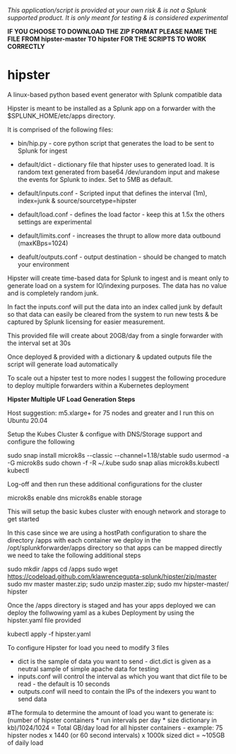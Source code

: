 *This application/script is provided at your own risk & is not a Splunk supported product. It is only meant for testing & is considered experimental*

**IF YOU CHOOSE TO DOWNLOAD THE ZIP FORMAT PLEASE NAME THE FILE FROM hipster-master TO hipster FOR THE SCRIPTS TO WORK CORRECTLY**

# hipster
A linux-based python based event generator with Splunk compatible data

Hipster is meant to be installed as a Splunk app on a forwarder with the $SPLUNK_HOME/etc/apps directory.

It is comprised of the following files:

- bin/hip.py - core python script that generates the load to be sent to Splunk for ingest

- default/dict - dictionary file that hipster uses to generated load. It is random text generated from base64 /dev/urandom input and makese the events for Splunk to index. Set to 5MB as default.

- default/inputs.conf - Scripted input that defines the interval (1m), index=junk & source/sourcetype=hipster

- default/load.conf - defines the load factor - keep this at 1.5x the others settings are experimental

- default/limits.conf - increases the thrupt to allow more data outbound (maxKBps=1024)

- deafult/outputs.conf - output destination - should be changed to match your environment

Hipster will create time-based data for Splunk to ingest and is meant only to generate load on a system for IO/indexing purposes. The data has no value and is completely random junk. 

In fact the inputs.conf will put the data into an index called junk by default so that data can easily be cleared from the system to run new tests & be captured by Splunk licensing for easier measurement.

This provided file will create about 20GB/day from a single forwarder with the interval set at 30s

Once deployed & provided with a dictionary & updated outputs file the script will generate load automatically 

To scale out a hipster test to more nodes I suggest the following procedure to deploy multiple forwarders within a Kubernetes deployment

**Hipster Multiple UF Load Generation Steps**

Host suggestion: m5.xlarge+ for 75 nodes and greater and I run this on Ubuntu 20.04

Setup the Kubes Cluster & configue with DNS/Storage support and configure the following

sudo snap install microk8s --classic --channel=1.18/stable
sudo usermod -a -G microk8s <username>
sudo chown -f -R <username> ~/.kube
sudo snap alias microk8s.kubectl kubectl

Log-off and then run these additional configurations for the cluster

microk8s enable dns
microk8s enable storage

This will setup the basic kubes cluster with enough network and storage to get started

In this case since we are using a hostPath configuration to share the directory /apps with each container we deploy in the /opt/splunkforwarder/apps directory so that apps can be mapped directly we need to take the following additional steps

sudo mkdir /apps
cd /apps
sudo wget https://codeload.github.com/klawrencegupta-splunk/hipster/zip/master
sudo mv master master.zip; sudo unzip master.zip; sudo mv hipster-master/ hipster


Once the /apps directory is staged and has your apps deployed we can deploy the follwowing yaml as a kubes Deployment by using the hipster.yaml file provided

kubectl apply -f hipster.yaml

To configure Hipster for load you need to modify 3 files

- dict is the sample of data you want to send - dict.dict is given as a neutral sample of simple apache data for testing
- inputs.conf will control the interval as which you want that dict file to be read - the default is 10 seconds
- outputs.conf will need to contain the IPs of the indexers you want to send data

#The formula to determine the amount of load you want to generate is:
    (number of hipster containers	* run intervals per day	* size dictionary in kb)/1024/1024 = Total GB/day load for all hipster containers
    - example: 75 hipster nodes x 1440 (or 60 second intervals) x 1000k sized dict = ~105GB of daily load
    


